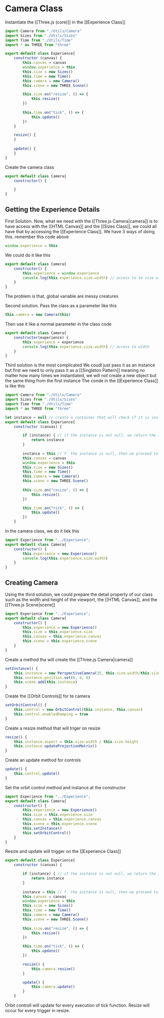 # Camera Class
Instantiate the [[Three.js (core)]] in the [[Experience Class]]
```js
import Camera from "./Utils/Camera"
import Sizes from "./Utils/Sizes"
import Time from "./Utils/Time"
import * as THREE from "three"

export default class Experience{
    constructor (canvas) {
        this.canvas = canvas
        window.experience = this
        this.size = new Sizes()
        this.time = new Time()
        this.camera = new Camera()
        this.scene = new THREE.Scene()

        this.size.on("resize", () => {
            this.resize()
        })
  
        this.time.on("tick", () => {
            this.update()
        })
    }

    resize() {
    }
    
    update() {
    }
}
```

Create the camera class
```js
export default class Camera{
    constructor() {

    }
}
```

## Getting the Experience Details
First Solution.
Now, what we need with the [[Three.js Camera|camera]] is to have access with the [[HTML Canvas]] and the [[Sizes Class]], 
we could all have that by accessing the [[Experience Class]]. We have 3 ways of doing this. remember this code above
```js
window.experience = this
```

We could do it like this
```js
export default class Camera{
    constructor() {
        this.experience = window.experience
        console.log(this.experience.size.width) // access to te size width
    }
}
```

The problem is that, global variable are messy creatures

Second solution.
Pass the class as a parameter like this
```js
this.camera = new Camera(this)
```

Then use it like a normal parameter in the class code
```js
export default class Camera{
    constructor(experience) {
        this.experience = experience
        console.log(this.experience.size.width) // access to width
    }
}
```

Third solution is the most complicated
We coudl just pass it as an instance but first we need to only pass it as a [[Singleton Pattern]] meaning no matter how many times we instantiated, we will not create a new object but the same thing from the first instance
The conde in the [[Experience Class]] is like this
```js
import Camera from "./Utils/Camera"
import Sizes from "./Utils/Sizes"
import Time from "./Utils/Time"
import * as THREE from "three"

let instance = null // create a container that will check if it is instantiated or not
export default class Experience{
    constructor (canvas) {

        if (instance) { // if the instance is not null, we return the instance and cut the program
            return instance
        }
        
        instance = this // f  the instance is null, then we proceed to create a new object
        this.canvas = canvas
        window.experience = this
        this.size = new Sizes()
        this.time = new Time()
        this.camera = new Camera()
        this.scene = new THREE.Scene()
  
        this.size.on("resize", () => {
            this.resize()
        })

        this.time.on("tick", () => {
            this.update()
        })
    }
```

In the camera  class, we do it liek this
```js
import Experience from "../Experience";
export default class Camera{
    constructor() {
	    this.experience = new Experience()
        console.log(this.experience.size.width)
    }
}
```


## Creating Camera
Using the third solution, we could prepare the detail property of our class such as the width and height of the viewport, the [[HTML Canvas]], and the [[Three.js Scene|scene]]
```js
import Experience from "../Experience";
export default class Camera{
    constructor() {
	    this.experience = new Experience()
		this.size = this.experience.size
        this.canvas = this.experience.canvas
        this.scene = this.experience.scene
    }
}
```

Create a method tha will create the [[Three.js Camera|camera]]
```js
setInstance() {
	this.instance = new PerspectiveCamera(35, this.size.width/this.size.height, 0.1, 100)
	this.instance.position.set(6, 4, 8)
	this.scene.add(this.instance)
}
```

Create the [[Orbit Controls]] for te camera
```js
setOrbitControl() {
	this.control = new OrbitControl(this.instance, this.canvas)
	this.control.enabledDamping = true
}
```

Create a resize method that will triger on resize
```js
resize() {
	this.instance.aspect = this.size.width / this.size.height
	this.instance.updateProjectionMatrix()
}
```

Create an update method for controls
```js
update() {
	this.control.update()
}
```

Set the orbit control method and instance at the constructor
```js
import Experience from "../Experience";
export default class Camera{
    constructor() {
	    this.experience = new Experience()
		this.size = this.experience.size
        this.canvas = this.experience.canvas
        this.scene = this.experience.scene
	    this.setInstance()
		this.setOrbitControl()
    }
}
```

Resize and update will trigger on the [[Experience Class]]
```js
export default class Experience{
    constructor (canvas) {

        if (instance) { // if the instance is not null, we return the instance and cut the program
            return instance
        }
        
        instance = this // f  the instance is null, then we proceed to create a new object
        this.canvas = canvas
        window.experience = this
        this.size = new Sizes()
        this.time = new Time()
        this.camera = new Camera()
        this.scene = new THREE.Scene()
  
        this.size.on("resize", () => {
            this.resize()
        })

        this.time.on("tick", () => {
            this.update()
        })

		resize() {
			this.camera.resize()
		}

		update() {
			this.camera.update()
		}
    }
```

Orbit controll will update for every execution of tick function. Resize will occur for every trigger in resize.




